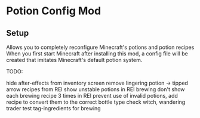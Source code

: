 # Potion Config Mod

## Setup

Allows you to completely reconfigure Minecraft's potions and potion recipes
When you first start Minecraft after installing this mod, a config file will be created that imitates Minecraft's default potion system.


TODO:

hide after-effects from inventory screen
remove lingering potion -> tipped arrow recipes from REI
show unstable potions in REI brewing
don't show each brewing recipe 3 times in REI
prevent use of invalid potions, add recipe to convert them to the correct bottle type
check witch, wandering trader
test tag-ingredients for brewing
